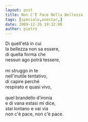 ```yaml
---
layout: post
title: Non C'È Pace Nella Bellezza
tags: [speciale,onestar,]
date: 2009-12-26 19:32:00
author: pietro
---
```

Di quell'età in cui<br/>la bellezza non sa essere,<br/>di quella forma che<br/>nessun ago potrà tessere,<br/><br/>mi struggo in te<br/>nell'inutile tentativo,<br/>di capire perché<br/>respirato e quasi vivo,<br/><br/>quel brandello d'ironia<br/>e di vana estasi mi dice,<br/>stai lontano e vai via<br/>non c'è pace, non c'è pace.
